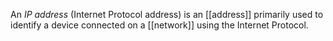 An *IP address* (Internet Protocol address) is an [[address]] primarily used to identify a device connected on a [[network]] using the Internet Protocol. 